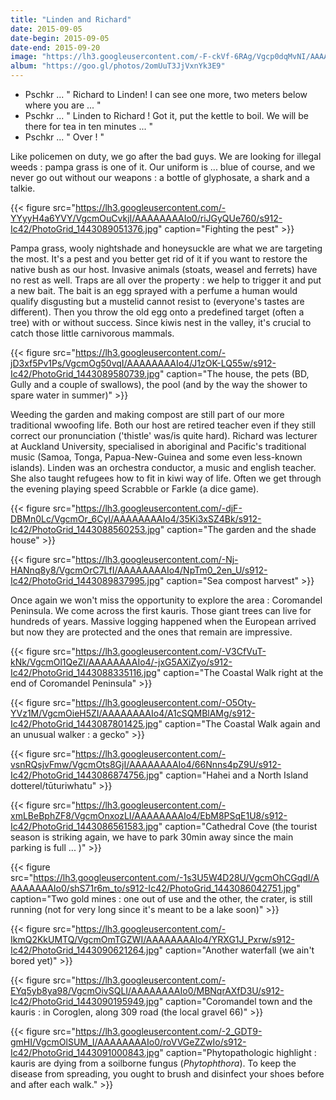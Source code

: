 ```yaml
---
title: "Linden and Richard"
date: 2015-09-05
date-begin: 2015-09-05
date-end: 2015-09-20
image: "https://lh3.googleusercontent.com/-F-ckVf-6RAg/Vgcp0dqMvNI/AAAAAAAAIq4/Sr4uPB-gj7Y/s912-Ic42/IMG_6942.JPG"
album: "https://goo.gl/photos/2omUuT3JjVxnYk3E9"
---
```


- Pschkr ... " Richard to Linden! I can see one more, two meters below where you are ... "
- Pschkr ... " Linden to Richard ! Got it, put the kettle to boil. We will be there for tea in ten minutes ... "
- Pschkr ... " Over ! "

Like policemen on duty, we go after the bad guys. We are looking for illegal weeds : pampa grass is one of it. Our uniform is ... blue of course, and we never go out without our weapons : a bottle of glyphosate, a shark and a talkie.

{{< figure src="https://lh3.googleusercontent.com/-YYyyH4a6YVY/VgcmOuCvkjI/AAAAAAAAIo0/riJGyQUe760/s912-Ic42/PhotoGrid_1443089051376.jpg" caption="Fighting the pest" >}}

Pampa grass, wooly nightshade and honeysuckle are what we are targeting the most. It's a pest and you better get rid of it if you want to restore the native bush as our host. Invasive animals (stoats, weasel and ferrets) have no rest as well. Traps are all over the property : we help to trigger it and put a new bait. The bait is an egg sprayed with a perfume a human would qualify disgusting but a mustelid cannot resist to (everyone's tastes are different). Then you throw the old egg onto a predefined target (often a tree) with or without success. Since kiwis nest in the valley, it's crucial to catch those little carnivorous mammals.

{{< figure src="https://lh3.googleusercontent.com/-jD3xf5Pv1Ps/VgcmOg50vqI/AAAAAAAAIo4/J1zOK-LQ55w/s912-Ic42/PhotoGrid_1443089580739.jpg" caption="The house, the pets (BD, Gully and a couple of swallows), the pool (and by the way the shower to spare water in summer)" >}}

Weeding the garden and making compost are still part of our more traditional wwoofing life. Both our host are retired teacher even if they still correct our pronunciation ('thistle' was/is quite hard). Richard was lecturer at Auckland University, specialised in aboriginal and Pacific's traditional music (Samoa, Tonga, Papua-New-Guinea and some even less-known islands). Linden was an orchestra conductor, a music and english teacher. She also taught refugees how to fit in kiwi way of life. Often we get through the evening playing speed Scrabble or Farkle (a dice game).

{{< figure src="https://lh3.googleusercontent.com/-djF-DBMn0Lc/VgcmOr_6CyI/AAAAAAAAIo4/35Ki3xSZ4Bk/s912-Ic42/PhotoGrid_1443088560253.jpg" caption="The garden and the shade house" >}}

{{< figure src="https://lh3.googleusercontent.com/-Nj-HANnq8y8/VgcmOrC7LfI/AAAAAAAAIo4/NpTm0_2en_U/s912-Ic42/PhotoGrid_1443089837995.jpg" caption="Sea compost harvest" >}}

Once again we won't miss the opportunity to explore the area : Coromandel Peninsula. We come across the first kauris. Those giant trees can live for hundreds of years. Massive logging happened when the European arrived but now they are protected and the ones that remain are impressive.

{{< figure src="https://lh3.googleusercontent.com/-V3CfVuT-kNk/VgcmOl1QeZI/AAAAAAAAIo4/-jxG5AXiZyo/s912-Ic42/PhotoGrid_1443088335116.jpg" caption="The Coastal Walk right at the end of Coromandel Peninsula" >}}

{{< figure src="https://lh3.googleusercontent.com/-O5Oty-YVz1M/VgcmOieH5ZI/AAAAAAAAIo4/A1cSQMBlAMg/s912-Ic42/PhotoGrid_1443087801425.jpg" caption="The Coastal Walk again and an unusual walker : a gecko" >}}

{{< figure src="https://lh3.googleusercontent.com/-vsnRQsjvFmw/VgcmOts8GjI/AAAAAAAAIo4/66Nnns4pZ9U/s912-Ic42/PhotoGrid_1443086874756.jpg" caption="Hahei and a North Island dotterel/tūturiwhatu" >}}

{{< figure src="https://lh3.googleusercontent.com/-xmLBeBphZF8/VgcmOnxozLI/AAAAAAAAIo4/EbM8PSqE1U8/s912-Ic42/PhotoGrid_1443086561583.jpg" caption="Cathedral Cove (the tourist season is striking again, we have to park 30min away since the main parking is full ... )" >}}

{{< figure src="https://lh3.googleusercontent.com/-1s3U5W4D28U/VgcmOhCGqdI/AAAAAAAAIo0/shS71r6m_to/s912-Ic42/PhotoGrid_1443086042751.jpg" caption="Two gold mines : one out of use and the other, the crater, is still running (not for very long since it's meant to be a lake soon)" >}}

{{< figure src="https://lh3.googleusercontent.com/-IkmQ2KkUMTQ/VgcmOmTGZWI/AAAAAAAAIo4/YRXG1J_Pxrw/s912-Ic42/PhotoGrid_1443090621264.jpg" caption="Another waterfall (we ain't bored yet)" >}}

{{< figure src="https://lh3.googleusercontent.com/-EYq5yb8ya98/VgcmOivSQLI/AAAAAAAAIo0/MBNqrAXfD3U/s912-Ic42/PhotoGrid_1443090195949.jpg" caption="Coromandel town and the kauris : in Coroglen, along 309 road (the local gravel 66)" >}}

{{< figure src="https://lh3.googleusercontent.com/-2_GDT9-gmHI/VgcmOlSUM_I/AAAAAAAAIo0/roVVGeZZwIo/s912-Ic42/PhotoGrid_1443091000843.jpg" caption="Phytopathologic highlight : kauris are dying from a soilborne fungus (<i>Phytophthora</i>). To keep the disease from spreading, you ought to brush and disinfect your shoes before and after each walk." >}}






